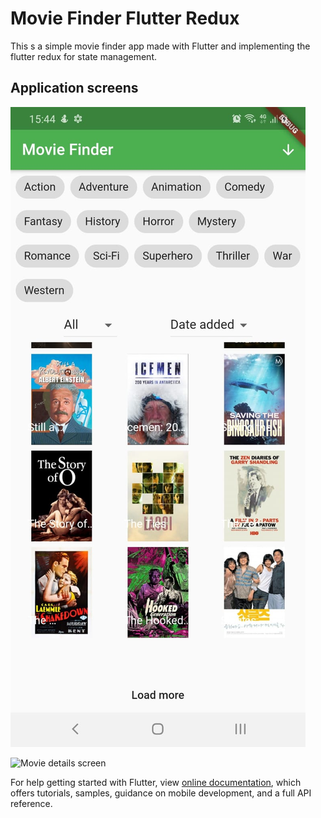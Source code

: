 # Movie Finder Flutter Redux

This s a simple movie finder app made with Flutter and implementing the flutter redux for state management.

## Application screens

![Home screen](assets/github_presentation_images/home_page.jpeg?raw=true "Menu of the app")

![Movie details screen](assets/github_presentation_images/DescriptionMedia/details_page.jpeg?raw=true "Movie details page in app")

For help getting started with Flutter, view
[online documentation](https://flutter.dev/docs), which offers tutorials,
samples, guidance on mobile development, and a full API reference.
